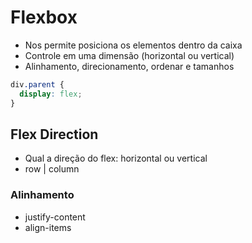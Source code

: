 # Flexbox

* Nos permite posiciona os elementos dentro da caixa
* Controle em uma dimensão (horizontal ou vertical)
* Alinhamento, direcionamento, ordenar e tamanhos

```css
div.parent {
  display: flex;
}
```

## Flex Direction

* Qual a direção do flex: horizontal ou vertical
* row | column

### Alinhamento

* justify-content
* align-items
